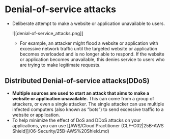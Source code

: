 # Denial-of-service attacks
- Deliberate attempt to make a website or application unavailable to users.

	![[denial-of-service_attacks.png]]

	- For example, an attacker might flood a website or application with excessive network traffic until the targeted website or application becomes overloaded and is no longer able to respond. If the website or application becomes unavailable, this denies service to users who are trying to make legitimate requests.


## Distributed Denial-of-service attacks(DDoS)
- **Multiple sources are used to start an attack that aims to make a website or application unavailable.** This can come from a group of attackers, or even a single attacker. The single attacker can use multiple infected computers (also known as “bots”) to send excessive traffic to a website or application.
- To help minimize the effect of DoS and DDoS attacks on your applications, you can use [[AWS/Cloud Practitioner (CLF-C02|25B-AWS Shield]]/06-Security/25B-AWS%20Shield.md)
